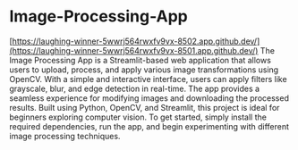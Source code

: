 # Image-Processing-App
[https://laughing-winner-5wwrj564rwxfv9vx-8502.app.github.dev/](https://laughing-winner-5wwrj564rwxfv9vx-8501.app.github.dev/)
The Image Processing App is a Streamlit-based web application that allows users to upload, process, and apply various image transformations using OpenCV. With a simple and interactive interface, users can apply filters like grayscale, blur, and edge detection in real-time. The app provides a seamless experience for modifying images and downloading the processed results. Built using Python, OpenCV, and Streamlit, this project is ideal for beginners exploring computer vision. To get started, simply install the required dependencies, run the app, and begin experimenting with different image processing techniques.
